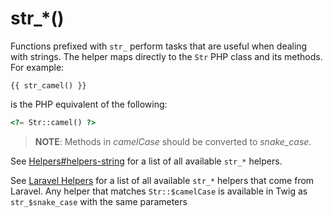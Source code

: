 # str_*()

Functions prefixed with `str_` perform tasks that are useful when dealing with strings. The helper maps directly to the `Str` PHP class and its methods. For example:

```twig
{{ str_camel() }}
```

is the PHP equivalent of the following:

```php
<?= Str::camel() ?>
```

> **NOTE**: Methods in *camelCase* should be converted to *snake_case*.

See [Helpers#helpers-string](../services/helpers#helpers-strings) for a list of all available `str_*` helpers.

See [Laravel Helpers](https://laravel.com/docs/9.x/helpers#strings-method-list) for a list of all available `str_*` helpers that come from Laravel. Any helper that matches `Str::$camelCase` is available in Twig as `str_$snake_case` with the same parameters